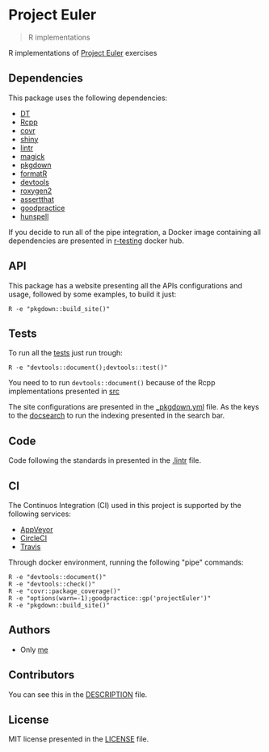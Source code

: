 # Project Euler
> R implementations

R implementations of [Project Euler](projecteuler.net) exercises

## Dependencies
This package uses the following dependencies:

* [DT](https://cran.r-project.org/web/packages/DT/index.html)
* [Rcpp](https://cran.r-project.org/web/packages/rcpp/index.html)
* [covr](https://cran.r-project.org/web/packages/covr/index.html)
* [shiny](https://cran.r-project.org/web/packages/shiny/index.html)
* [lintr](https://cran.r-project.org/web/packages/lintr/index.html)
* [magick](https://cran.r-project.org/web/packages/magick/index.html)
* [pkgdown](https://cran.r-project.org/web/packages/pkgdown/index.html)
* [formatR](https://cran.r-project.org/web/packages/formatR/index.html)
* [devtools](https://cran.r-project.org/web/packages/devtools/index.html)
* [roxygen2](https://cran.r-project.org/web/packages/roxygen2/index.html)
* [assertthat](https://cran.r-project.org/web/packages/assertthat/index.html)
* [goodpractice](https://cran.r-project.org/web/packages/goodpractice/index.html)
* [hunspell](https://cran.r-project.org/web/packages/hunspell/index.html)

If you decide to run all of the pipe integration, a Docker image containing all dependencies are presented in [r-testing](https://hub.docker.com/r/fazenda/r-testing/) docker hub.

## API
This package has a website presenting all the APIs configurations and usage, followed by some examples, to build it just:
```shell
R -e "pkgdown::build_site()"
```

## Tests
To run all the [tests](./tests) just run trough:
```shell
R -e "devtools::document();devtools::test()"
```

You need to to run `devtools::document()` because of the Rcpp implementations presented in [src](./src)

The site configurations are presented in the [_pkgdown.yml](./_pkgdown.yml) file. As the keys to the [docsearch](https://community.algolia.com/docsearch/) to run the indexing presented in the search bar.

## Code
Code following the standards in presented in the [.lintr](./.lintr) file.

## CI
The Continuos Integration (CI) used in this project is supported by the following services:
* [AppVeyor](https://www.appveyor.com/)
* [CircleCI](https://circleci.com/)
* [Travis](https://travis-ci.org/)

Through docker environment, running the following "pipe" commands:
```shell
R -e "devtools::document()"
R -e "devtools::check()"
R -e "covr::package_coverage()"
R -e "options(warn=-1);goodpractice::gp('projectEuler')"
R -e "pkgdown::build_site()"
```

## Authors
* Only [me](https://github.com/Fazendaaa)

## Contributors
You can see this in the [DESCRIPTION](./DESCRIPTION) file.

## License
MIT license presented in the [LICENSE](./LICENSE) file.
